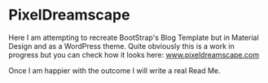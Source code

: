# PixelDreamscape
Here I am attempting to recreate BootStrap's Blog Template but in Material Design and as a WordPress theme. Quite obviously this is a work in progress but you can check how it looks here:
www.pixeldreamscape.com

Once I am happier with the outcome I will write a real Read Me. 
